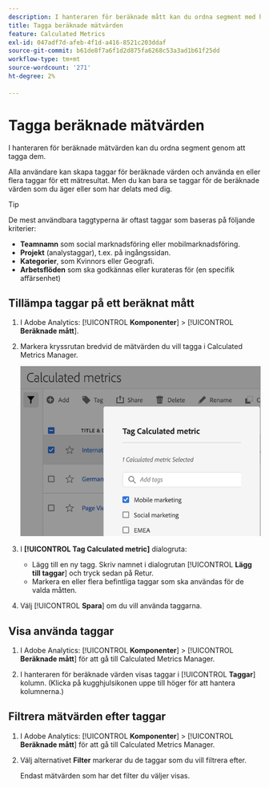 ```yaml
---
description: I hanteraren för beräknade mått kan du ordna segment med hjälp av taggning.
title: Tagga beräknade mätvärden
feature: Calculated Metrics
exl-id: 047adf7d-afeb-4f1d-a416-8521c203ddaf
source-git-commit: b61de8f7a6f1d2d875fa6268c53a3ad1b61f25dd
workflow-type: tm+mt
source-wordcount: '271'
ht-degree: 2%

---
```


# Tagga beräknade mätvärden

I hanteraren för beräknade mätvärden kan du ordna segment genom att tagga dem.

Alla användare kan skapa taggar för beräknade värden och använda en eller flera taggar för ett mätresultat. Men du kan bara se taggar för de beräknade värden som du äger eller som har delats med dig.

>[!TIP]
>
>De mest användbara taggtyperna är oftast taggar som baseras på följande kriterier:
>
>* **Teamnamn** som social marknadsföring eller mobilmarknadsföring.
>* **Projekt** (analystaggar), t.ex. på ingångssidan.
>* **Kategorier**, som Kvinnors eller Geografi.
>* **Arbetsflöden** som ska godkännas eller kurateras för (en specifik affärsenhet)

## Tillämpa taggar på ett beräknat mått

1. I Adobe Analytics: [!UICONTROL **Komponenter**] > [!UICONTROL **Beräknade mått**].

1. Markera kryssrutan bredvid de mätvärden du vill tagga i Calculated Metrics Manager.

   ![](assets/cm_add_tags.png)

1. I **[!UICONTROL Tag Calculated metric]** dialogruta:

   * Lägg till en ny tagg. Skriv namnet i dialogrutan [!UICONTROL **Lägg till taggar**] och tryck sedan på Retur.
   * Markera en eller flera befintliga taggar som ska användas för de valda måtten.

1. Välj [!UICONTROL **Spara**] om du vill använda taggarna.

## Visa använda taggar

1. I Adobe Analytics: [!UICONTROL **Komponenter**] > [!UICONTROL **Beräknade mått**] för att gå till Calculated Metrics Manager.

1. I hanteraren för beräknade värden visas taggar i [!UICONTROL **Taggar**] kolumn. (Klicka på kugghjulsikonen uppe till höger för att hantera kolumnerna.)

## Filtrera mätvärden efter taggar

1. I Adobe Analytics: [!UICONTROL **Komponenter**] > [!UICONTROL **Beräknade mått**] för att gå till Calculated Metrics Manager.

1. Välj alternativet **Filter** markerar du de taggar som du vill filtrera efter.

   Endast mätvärden som har det filter du väljer visas.
